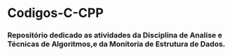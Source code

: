 # Codigos-C-CPP
### Repositório dedicado as atividades da Disciplina de Analise e Técnicas de Algoritmos,e da Monitoria de Estrutura de Dados.
